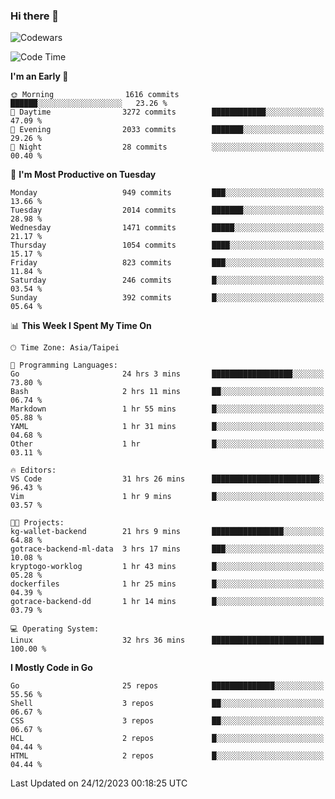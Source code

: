 ### Hi there 👋

![Codewars](https://www.codewars.com/users/omegaatt36/badges/small)

<!--START_SECTION:waka-->
![Code Time](http://img.shields.io/badge/Code%20Time-2%2C086%20hrs%2032%20mins-blue)

**I'm an Early 🐤** 

```text
🌞 Morning                1616 commits        ██████░░░░░░░░░░░░░░░░░░░   23.26 % 
🌆 Daytime                3272 commits        ████████████░░░░░░░░░░░░░   47.09 % 
🌃 Evening                2033 commits        ███████░░░░░░░░░░░░░░░░░░   29.26 % 
🌙 Night                  28 commits          ░░░░░░░░░░░░░░░░░░░░░░░░░   00.40 % 
```
📅 **I'm Most Productive on Tuesday** 

```text
Monday                   949 commits         ███░░░░░░░░░░░░░░░░░░░░░░   13.66 % 
Tuesday                  2014 commits        ███████░░░░░░░░░░░░░░░░░░   28.98 % 
Wednesday                1471 commits        █████░░░░░░░░░░░░░░░░░░░░   21.17 % 
Thursday                 1054 commits        ████░░░░░░░░░░░░░░░░░░░░░   15.17 % 
Friday                   823 commits         ███░░░░░░░░░░░░░░░░░░░░░░   11.84 % 
Saturday                 246 commits         █░░░░░░░░░░░░░░░░░░░░░░░░   03.54 % 
Sunday                   392 commits         █░░░░░░░░░░░░░░░░░░░░░░░░   05.64 % 
```


📊 **This Week I Spent My Time On** 

```text
🕑︎ Time Zone: Asia/Taipei

💬 Programming Languages: 
Go                       24 hrs 3 mins       ██████████████████░░░░░░░   73.80 % 
Bash                     2 hrs 11 mins       ██░░░░░░░░░░░░░░░░░░░░░░░   06.74 % 
Markdown                 1 hr 55 mins        █░░░░░░░░░░░░░░░░░░░░░░░░   05.88 % 
YAML                     1 hr 31 mins        █░░░░░░░░░░░░░░░░░░░░░░░░   04.68 % 
Other                    1 hr                █░░░░░░░░░░░░░░░░░░░░░░░░   03.11 % 

🔥 Editors: 
VS Code                  31 hrs 26 mins      ████████████████████████░   96.43 % 
Vim                      1 hr 9 mins         █░░░░░░░░░░░░░░░░░░░░░░░░   03.57 % 

🐱‍💻 Projects: 
kg-wallet-backend        21 hrs 9 mins       ████████████████░░░░░░░░░   64.88 % 
gotrace-backend-ml-data  3 hrs 17 mins       ███░░░░░░░░░░░░░░░░░░░░░░   10.08 % 
kryptogo-worklog         1 hr 43 mins        █░░░░░░░░░░░░░░░░░░░░░░░░   05.28 % 
dockerfiles              1 hr 25 mins        █░░░░░░░░░░░░░░░░░░░░░░░░   04.39 % 
gotrace-backend-dd       1 hr 14 mins        █░░░░░░░░░░░░░░░░░░░░░░░░   03.79 % 

💻 Operating System: 
Linux                    32 hrs 36 mins      █████████████████████████   100.00 % 
```

**I Mostly Code in Go** 

```text
Go                       25 repos            ██████████████░░░░░░░░░░░   55.56 % 
Shell                    3 repos             ██░░░░░░░░░░░░░░░░░░░░░░░   06.67 % 
CSS                      3 repos             ██░░░░░░░░░░░░░░░░░░░░░░░   06.67 % 
HCL                      2 repos             █░░░░░░░░░░░░░░░░░░░░░░░░   04.44 % 
HTML                     2 repos             █░░░░░░░░░░░░░░░░░░░░░░░░   04.44 % 
```




 Last Updated on 24/12/2023 00:18:25 UTC
<!--END_SECTION:waka-->

<!--
**omegaatt36/omegaatt36** is a ✨ _special_ ✨ repository because its `README.md` (this file) appears on your GitHub profile.

Here are some ideas to get you started:

- 🔭 I’m currently working on ...
- 🌱 I’m currently learning ...
- 👯 I’m looking to collaborate on ...
- 🤔 I’m looking for help with ...
- 💬 Ask me about ...
- 📫 How to reach me: ...
- 😄 Pronouns: ...
- ⚡ Fun fact: ...
-->
